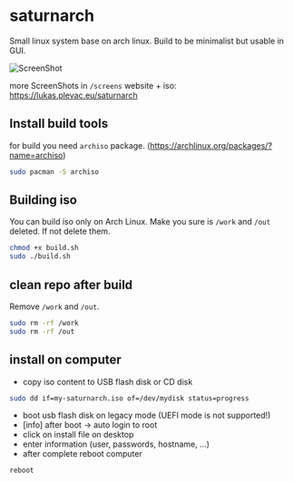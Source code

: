 # saturnarch
Small linux system base on arch linux. Build to be minimalist but usable in GUI.

![ScreenShot](https://raw.github.com/lukas0025/saturnarch/master/screens/black.png)

more ScreenShots in `/screens`
website + iso: https://lukas.plevac.eu/saturnarch

## Install build tools
for build you need `archiso` package. (https://archlinux.org/packages/?name=archiso)

```sh
sudo pacman -S archiso
```

## Building iso
You can build iso only on Arch Linux. Make you sure is  `/work` and `/out` deleted. If not delete them.

```sh
chmod +x build.sh
sudo ./build.sh
```

## clean repo after build
Remove  `/work` and `/out`. 

```sh
sudo rm -rf /work
sudo rm -rf /out
```

## install on computer
* copy iso content to USB flash disk or CD disk
```sh
sudo dd if=my-saturnarch.iso of=/dev/mydisk status=progress
```
* boot usb flash disk on legacy mode (UEFI mode is not supported!)
* \[info\] after boot -> auto login to root
* click on install file on desktop
* enter information (user, passwords, hostname, ...)
* after complete reboot computer
```sh
reboot
```
